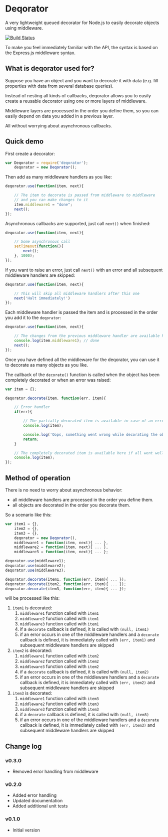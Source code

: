 Deqorator
=========

A very lightweight queued decorator for Node.js to easily decorate objects using middleware.

[![Build Status](https://travis-ci.org/jvandemo/deqorator.png?branch=master)](https://travis-ci.org/jvandemo/deqorator)

To make you feel immediately familiar with the API, the syntax is based on the Express.js middleware syntax.

## What is deqorator used for?

Suppose you have an object and you want to decorate it with data (e.g. fill properties with data from several database queries).

Instead of nesting all kinds of callbacks, deqorator allows you to easily create a reusable decorator using one or more layers of middleware.

Middleware layers are processed in the order you define them, so you can easily depend on data you added in a previous layer.

All without worrying about asynchronous callbacks.

## Quick demo

First create a decorator:

```javascript
var Deqorator = require('deqorator');
    deqorator = new Deqorator();
```

Then add as many middleware handlers as you like:

```javascript
deqorator.use(function(item, next){

    // The item to decorate is passed from middleware to middleware
    // and you can make changes to it
    item.middleware1 = "done";
    next();
});
```

Asynchronous callbacks are supported, just call `next()` when finished:

```javascript
deqorator.use(function(item, next){

    // Some asynchronous call
    setTimeout(function(){
        next();
    }, 1000);
});
```

If you want to raise an error, just call `next()` with an error and all subsequent middleware handlers are skipped:

```javascript
deqorator.use(function(item, next){

    // This will skip all middleware handlers after this one
    next('Halt immediately!')
});
```

Each middleware handler is passed the item and is processed in the order you add it to the `deqorator`:

```javascript
deqorator.use(function(item, next){

    // The changes from the previous middleware handler are available here
    console.log(item.middleware1); // done
    next();
});
```

Once you have defined all the middleware for the deqorator, you can use it to decorate as many objects as you like.

The callback of the `decorate()` function is called when the object has been completely decorated or when an error was raised:

```javascript
var item = {};

deqorator.decorate(item, function(err, item){

    // Error handler
    if(err){

        // The partially decorated item is available in case of an error
        console.log(item);

        console.log('Oops, something went wrong while decorating the object');
        return;
    }

    // The completely decorated item is available here if all went well
    console.log(item);
});
```

## Method of operation

There is no need to worry about asynchronous behavior:

- all middleware handlers are processed in the order you define them.
- all objects are decorated in the order you decorate them.

So a scenario like this:

```javascript
var item1 = {},
    item2 = {},
    item3 = {},
    deqorator = new Deqorator(),
    middleware1 = function(item, next){ ... },
    middleware2 = function(item, next){ ... },
    middleware3 = function(item, next){ ... };

deqorator.use(middleware1);
deqorator.use(middleware2);
deqorator.use(middleware3);

deqorator.decorate(item1, function(err, item){ ... });
deqorator.decorate(item2, function(err, item){ ... });
deqorator.decorate(item3, function(err, item){ ... });
```

will be processed like this:

1. `item1` is decorated:
    1. `middleware1` function called with `item1`
    2. `middleware2` function called with `item1`
    3. `middleware3` function called with `item1`
    4. if a `decorate` callback is defined, it is called with `(null, item1)`
    5. if an error occurs in one of the middleware handlers and a `decorate` callback is defined, it is immediately called with `(err, item1)` and subsequent middleware handlers are skipped
2. `item2` is decorated:
    1. `middleware1` function called with `item2`
    2. `middleware2` function called with `item2`
    3. `middleware3` function called with `item2`
    4. if a `decorate` callback is defined, it is called with `(null, item2)`
    5. if an error occurs in one of the middleware handlers and a `decorate` callback is defined, it is immediately called with `(err, item2)` and subsequent middleware handlers are skipped
3. `item3` is decorated:
    1. `middleware1` function called with `item3`
    2. `middleware2` function called with `item3`
    3. `middleware3` function called with `item3`
    4. if a `decorate` callback is defined, it is called with `(null, item3)`
    5. if an error occurs in one of the middleware handlers and a `decorate` callback is defined, it is immediately called with `(err, item3)` and subsequent middleware handlers are skipped

## Change log

### v0.3.0

- Removed error handling from middleware

### v0.2.0

- Added error handling
- Updated documentation
- Added additional unit tests

### v0.1.0

- Initial version
